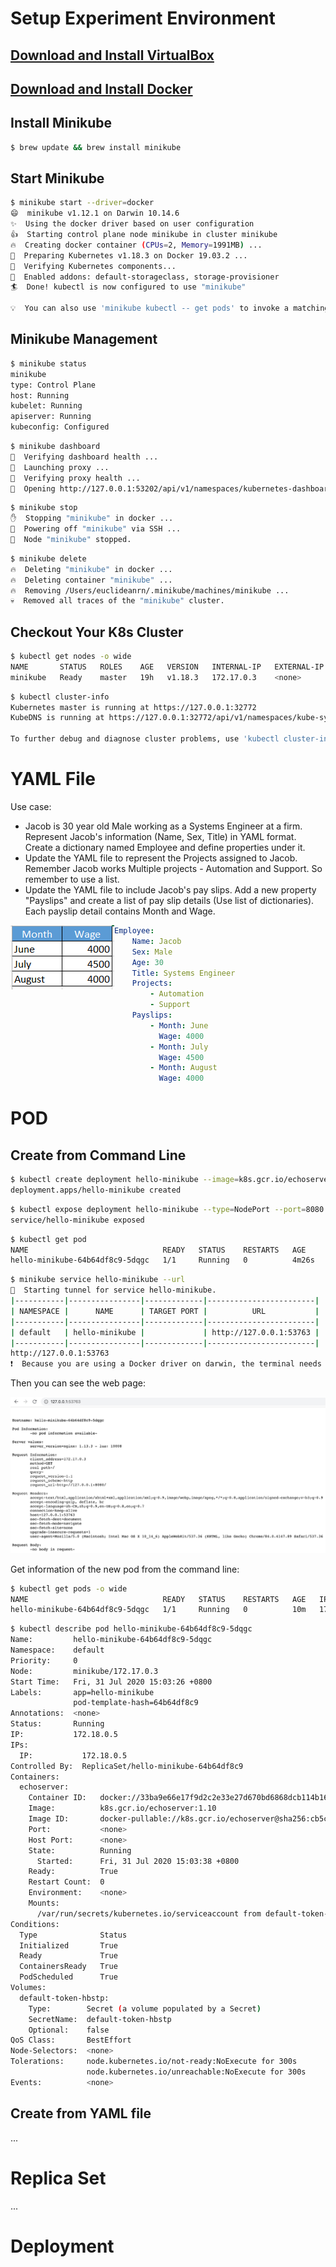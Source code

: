 # Setup Experiment Environment

## [Download and Install VirtualBox](https://download.virtualbox.org/virtualbox/6.1.12/VirtualBox-6.1.12-139181-OSX.dmg)

## [Download and Install Docker](https://download.docker.com/mac/stable/Docker.dmg)

## Install Minikube

```bash
$ brew update && brew install minikube
```

## Start Minikube

```bash
$ minikube start --driver=docker
😄  minikube v1.12.1 on Darwin 10.14.6
✨  Using the docker driver based on user configuration
👍  Starting control plane node minikube in cluster minikube
🔥  Creating docker container (CPUs=2, Memory=1991MB) ...
🐳  Preparing Kubernetes v1.18.3 on Docker 19.03.2 ...
🔎  Verifying Kubernetes components...
🌟  Enabled addons: default-storageclass, storage-provisioner
🏄  Done! kubectl is now configured to use "minikube"

💡  You can also use 'minikube kubectl -- get pods' to invoke a matching version
```

## Minikube Management

```bash
$ minikube status
minikube
type: Control Plane
host: Running
kubelet: Running
apiserver: Running
kubeconfig: Configured
```

```bash
$ minikube dashboard
🤔  Verifying dashboard health ...
🚀  Launching proxy ...
🤔  Verifying proxy health ...
🎉  Opening http://127.0.0.1:53202/api/v1/namespaces/kubernetes-dashboard/services/http:kubernetes-dashboard:/proxy/ in your default browser...
```

```bash
$ minikube stop
✋  Stopping "minikube" in docker ...
🛑  Powering off "minikube" via SSH ...
🛑  Node "minikube" stopped.
```

```bash
$ minikube delete
🔥  Deleting "minikube" in docker ...
🔥  Deleting container "minikube" ...
🔥  Removing /Users/euclideanrn/.minikube/machines/minikube ...
💀  Removed all traces of the "minikube" cluster.
```

## Checkout Your K8s Cluster

```bash
$ kubectl get nodes -o wide
NAME       STATUS   ROLES    AGE   VERSION   INTERNAL-IP   EXTERNAL-IP   OS-IMAGE       KERNEL-VERSION     CONTAINER-RUNTIME
minikube   Ready    master   19h   v1.18.3   172.17.0.3    <none>        Ubuntu 19.10   4.19.76-linuxkit   docker://19.3.2
```

```bash
$ kubectl cluster-info
Kubernetes master is running at https://127.0.0.1:32772
KubeDNS is running at https://127.0.0.1:32772/api/v1/namespaces/kube-system/services/kube-dns:dns/proxy

To further debug and diagnose cluster problems, use 'kubectl cluster-info dump'.
```

# YAML File

Use case:

- Jacob is 30 year old Male working as a Systems Engineer at a firm. Represent Jacob's information (Name, Sex, Title) in YAML format. Create a dictionary named Employee and define properties under it.
- Update the YAML file to represent the Projects assigned to Jacob. Remember Jacob works Multiple projects - Automation and Support. So remember to use a list.
- Update the YAML file to include Jacob's pay slips. Add a new property "Payslips" and create a list of pay slip details (Use list of dictionaries). Each payslip detail contains Month and Wage.

<img src="yaml_usecase_employee_3.png" align="left" style="zoom:100%;" />

```yaml
Employee:
    Name: Jacob
    Sex: Male
    Age: 30
    Title: Systems Engineer
    Projects:
        - Automation
        - Support
    Payslips:
        - Month: June
          Wage: 4000
        - Month: July
          Wage: 4500
        - Month: August
          Wage: 4000
```

# POD

## Create from Command Line

```bash
$ kubectl create deployment hello-minikube --image=k8s.gcr.io/echoserver:1.10
deployment.apps/hello-minikube created
```

```bash
$ kubectl expose deployment hello-minikube --type=NodePort --port=8080
service/hello-minikube exposed
```

```bash
$ kubectl get pod
NAME                              READY   STATUS    RESTARTS   AGE
hello-minikube-64b64df8c9-5dqgc   1/1     Running   0          4m26s
```

```bash
$ minikube service hello-minikube --url
🏃  Starting tunnel for service hello-minikube.
|-----------|----------------|-------------|------------------------|
| NAMESPACE |      NAME      | TARGET PORT |          URL           |
|-----------|----------------|-------------|------------------------|
| default   | hello-minikube |             | http://127.0.0.1:53763 |
|-----------|----------------|-------------|------------------------|
http://127.0.0.1:53763
❗  Because you are using a Docker driver on darwin, the terminal needs to be open to run it.
```

Then you can see the web page:

![hello-minikube.png](hello-minikube.png)

Get information of the new pod from the command line:

```bash
$ kubectl get pods -o wide
NAME                              READY   STATUS    RESTARTS   AGE   IP           NODE       NOMINATED NODE   READINESS GATES
hello-minikube-64b64df8c9-5dqgc   1/1     Running   0          10m   172.18.0.5   minikube   <none>           <none>
```

```bash
$ kubectl describe pod hello-minikube-64b64df8c9-5dqgc
Name:         hello-minikube-64b64df8c9-5dqgc
Namespace:    default
Priority:     0
Node:         minikube/172.17.0.3
Start Time:   Fri, 31 Jul 2020 15:03:26 +0800
Labels:       app=hello-minikube
              pod-template-hash=64b64df8c9
Annotations:  <none>
Status:       Running
IP:           172.18.0.5
IPs:
  IP:           172.18.0.5
Controlled By:  ReplicaSet/hello-minikube-64b64df8c9
Containers:
  echoserver:
    Container ID:   docker://33ba9e66e17f9d2c2e33e27d670bd6868dcb114b1698b5a8fd273f14280e75fc
    Image:          k8s.gcr.io/echoserver:1.10
    Image ID:       docker-pullable://k8s.gcr.io/echoserver@sha256:cb5c1bddd1b5665e1867a7fa1b5fa843a47ee433bbb75d4293888b71def53229
    Port:           <none>
    Host Port:      <none>
    State:          Running
      Started:      Fri, 31 Jul 2020 15:03:38 +0800
    Ready:          True
    Restart Count:  0
    Environment:    <none>
    Mounts:
      /var/run/secrets/kubernetes.io/serviceaccount from default-token-hbstp (ro)
Conditions:
  Type              Status
  Initialized       True 
  Ready             True 
  ContainersReady   True 
  PodScheduled      True 
Volumes:
  default-token-hbstp:
    Type:        Secret (a volume populated by a Secret)
    SecretName:  default-token-hbstp
    Optional:    false
QoS Class:       BestEffort
Node-Selectors:  <none>
Tolerations:     node.kubernetes.io/not-ready:NoExecute for 300s
                 node.kubernetes.io/unreachable:NoExecute for 300s
Events:          <none>
```

## Create from YAML file

...

# Replica Set

...

# Deployment